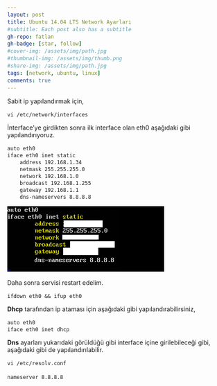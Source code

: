 ```yaml
---
layout: post
title: Ubuntu 14.04 LTS Network Ayarları
#subtitle: Each post also has a subtitle
gh-repo: fatlan
gh-badge: [star, follow]
#cover-img: /assets/img/path.jpg
#thumbnail-img: /assets/img/thumb.png
#share-img: /assets/img/path.jpg
tags: [network, ubuntu, linux]
comments: true
---
```

Sabit ip yapılandırmak için,

~~~
vi /etc/network/interfaces
~~~

İnterface’ye girdikten sonra ilk interface olan eth0 aşağıdaki gibi yapılandırıyoruz.

~~~
auto eth0
iface eth0 inet static
    address 192.168.1.34
    netmask 255.255.255.0
    network 192.168.1.0
    broadcast 192.168.1.255
    gateway 192.168.1.1
    dns-nameservers 8.8.8.8
~~~

![Crepe](/assets/img/ubuntu14-net-conf/u14nc01.png)

Daha sonra servisi restart edelim.

~~~
ifdown eth0 && ifup eth0
~~~

**Dhcp** tarafından ip ataması için aşağıdaki gibi yapılandırabilirsiniz,

~~~
auto eth0
iface eth0 inet dhcp
~~~

**Dns** ayarları yukarıdaki görüldüğü gibi interface içine girilebileceği gibi, aşağıdaki gibi de yapılandırılabilir.

~~~
vi /etc/resolv.conf

nameserver 8.8.8.8
~~~
